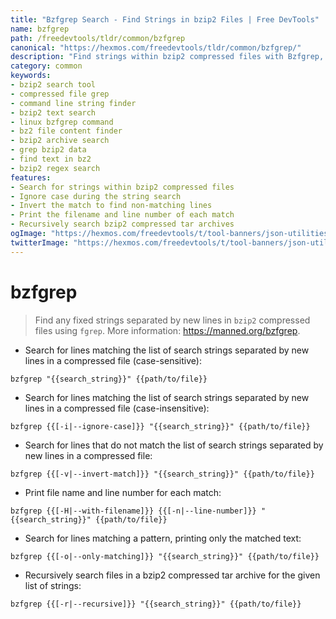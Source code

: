 ```yaml
---
title: "Bzfgrep Search - Find Strings in bzip2 Files | Free DevTools"
name: bzfgrep
path: /freedevtools/tldr/common/bzfgrep
canonical: "https://hexmos.com/freedevtools/tldr/common/bzfgrep/"
description: "Find strings within bzip2 compressed files with Bzfgrep, quickly locating specific content. An efficient command-line search tool. Free online tool, no registration required."
category: common
keywords:
- bzip2 search tool
- compressed file grep
- command line string finder
- bzip2 text search
- linux bzfgrep command
- bz2 file content finder
- bzip2 archive search
- grep bzip2 data
- find text in bz2
- bzip2 regex search
features:
- Search for strings within bzip2 compressed files
- Ignore case during the string search
- Invert the match to find non-matching lines
- Print the filename and line number of each match
- Recursively search bzip2 compressed tar archives
ogImage: "https://hexmos.com/freedevtools/t/tool-banners/json-utilities-banner.png"
twitterImage: "https://hexmos.com/freedevtools/t/tool-banners/json-utilities-banner.png"
---
```


# bzfgrep

> Find any fixed strings separated by new lines in `bzip2` compressed files using `fgrep`.
> More information: <https://manned.org/bzfgrep>.

- Search for lines matching the list of search strings separated by new lines in a compressed file (case-sensitive):

`bzfgrep "{{search_string}}" {{path/to/file}}`

- Search for lines matching the list of search strings separated by new lines in a compressed file (case-insensitive):

`bzfgrep {{[-i|--ignore-case]}} "{{search_string}}" {{path/to/file}}`

- Search for lines that do not match the list of search strings separated by new lines in a compressed file:

`bzfgrep {{[-v|--invert-match]}} "{{search_string}}" {{path/to/file}}`

- Print file name and line number for each match:

`bzfgrep {{[-H|--with-filename]}} {{[-n|--line-number]}} "{{search_string}}" {{path/to/file}}`

- Search for lines matching a pattern, printing only the matched text:

`bzfgrep {{[-o|--only-matching]}} "{{search_string}}" {{path/to/file}}`

- Recursively search files in a bzip2 compressed tar archive for the given list of strings:

`bzfgrep {{[-r|--recursive]}} "{{search_string}}" {{path/to/file}}`
